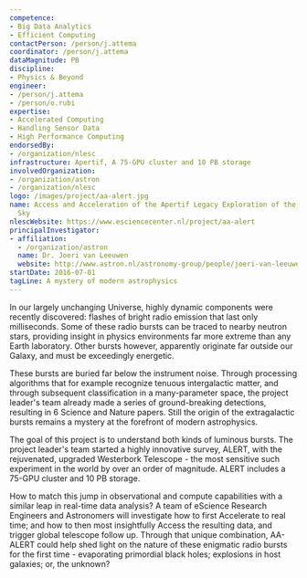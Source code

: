 ```yaml
---
competence:
- Big Data Analytics
- Efficient Computing
contactPerson: /person/j.attema
coordinator: /person/j.attema
dataMagnitude: PB
discipline:
- Physics & Beyond
engineer:
- /person/j.attema
- /person/o.rubi
expertise:
- Accelerated Computing
- Handling Sensor Data
- High Performance Computing
endorsedBy:
- /organization/nlesc
infrastructure: Apertif, A 75-GPU cluster and 10 PB storage
involvedOrganization:
- /organization/astron
- /organization/nlesc
logo: /images/project/aa-alert.jpg
name: Access and Acceleration of the Apertif Legacy Exploration of the Radio Transient
  Sky
nlescWebsite: https://www.esciencecenter.nl/project/aa-alert
principalInvestigator:
- affiliation:
  - /organization/astron
  name: Dr. Joeri van Leeuwen
  website: http://www.astron.nl/astronomy-group/people/joeri-van-leeuwen/joeri-van-leeuwen
startDate: 2016-07-01
tagLine: A mystery of modern astrophysics
---
```

In our largely unchanging Universe, highly dynamic components were
recently discovered: flashes of bright radio emission that last only
milliseconds. Some of these radio bursts can be traced to nearby
neutron stars, providing insight in physics environments far more
extreme than any Earth laboratory. Other bursts however, apparently
originate far outside our Galaxy, and must be exceedingly energetic.

These bursts are buried far below the instrument noise. Through
processing algorithms that for example recognize tenuous intergalactic
matter, and through subsequent classification in a many-parameter
space, the project leader's team already made a series of
ground-breaking detections, resulting in 6 Science and Nature
papers. Still the origin of the extragalactic bursts remains a mystery
at the forefront of modern astrophysics.

The goal of this project is to understand both kinds of luminous
bursts. The project leader's team started a highly innovative survey,
ALERT, with the rejuvenated, upgraded Westerbork Telescope - the most
sensitive such experiment in the world by over an order of
magnitude. ALERT includes a 75-GPU cluster and 10 PB storage.

How to match this jump in observational and compute capabilities with
a similar leap in real-time data analysis? A team of eScience Research
Engineers and Astronomers will investigate how to first Accelerate to
real time; and how to then most insightfully Access the resulting
data, and trigger global telescope follow up. Through that unique
combination, AA-ALERT could help shed light on the nature of these
enigmatic radio bursts for the first time - evaporating primordial
black holes; explosions in host galaxies; or, the unknown?

